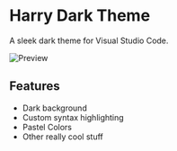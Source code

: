 # Harry Dark Theme

A sleek dark theme for Visual Studio Code.

![Preview](./images/preview.png)

## Features

-   Dark background
-   Custom syntax highlighting
-   Pastel Colors
-   Other really cool stuff
